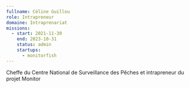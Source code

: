 ```yaml
---
fullname: Céline Guillou
role: Intrapreneur
domaine: Intraprenariat
missions:
  - start: 2021-11-30
    end: 2023-10-31
    status: admin
    startups:
      - monitorfish
---
```

Cheffe du Centre National de Surveillance des Pêches et intrapreneur du projet Monitor